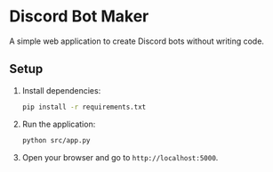 # Discord Bot Maker

A simple web application to create Discord bots without writing code.

## Setup

1. Install dependencies:
    ```bash
    pip install -r requirements.txt
    ```

2. Run the application:
    ```bash
    python src/app.py
    ```

3. Open your browser and go to `http://localhost:5000`.

